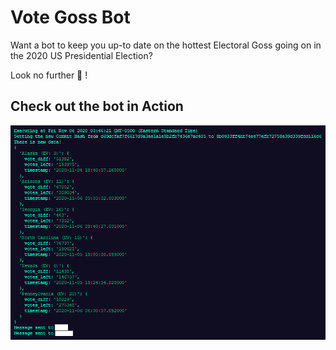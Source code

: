 # Vote Goss Bot

Want a bot to keep you up-to date on the hottest Electoral Goss going on in the 2020 US Presidential Election?

Look no further 💅 !

## Check out the bot in Action

![Vote Goss Bot](./vote-goss-bot-action.png)
